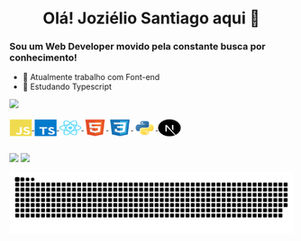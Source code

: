 <h1 align="center">
  Olá! Joziélio Santiago aqui 👋
</h1>

### Sou um Web Developer movido pela constante busca por conhecimento!

- 🌱 Atualmente trabalho com Font-end
- 📘 Estudando Typescript

 <div>
  <a href="https://github.com/jozieliosantiago">
  <!-- <img height="180em" src="https://github-readme-stats.vercel.app/api?username=jozieliosantiago&show_icons=true&theme=dark&include_all_commits=true&count_private=true"/> -->
  <img height="180em" src="https://github-readme-stats.vercel.app/api/top-langs/?username=jozieliosantiago&layout=compact&langs_count=7&theme=dark"/>
</div>

<div style="display: inline_block"><br>
  <img align="center" alt="Jozielio-JS" height="30" width="40" src="https://raw.githubusercontent.com/devicons/devicon/master/icons/javascript/javascript-plain.svg">
  <img align="center" alt="Jozielio-TS" height="30" width="40" src="https://raw.githubusercontent.com/devicons/devicon/master/icons/typescript/typescript-plain.svg">
  <img align="center" alt="Jozielio-React" height="30" width="40" src="https://raw.githubusercontent.com/devicons/devicon/master/icons/react/react-original.svg">
  <img align="center" alt="Jozielio-HTML" height="30" width="40" src="https://raw.githubusercontent.com/devicons/devicon/master/icons/html5/html5-original.svg">
  <img align="center" alt="Jozielio-CSS" height="30" width="40" src="https://raw.githubusercontent.com/devicons/devicon/master/icons/css3/css3-original.svg">
  <img align="center" alt="Jozielio-Python" height="30" width="40" src="https://raw.githubusercontent.com/devicons/devicon/master/icons/python/python-original.svg">
  <img align="center" alt="Jozielio-Python" height="30" width="40" src="https://raw.githubusercontent.com/devicons/devicon/00f02ef57fb7601fd1ddcc2fe6fe670fef3ae3e4/icons/nextjs/nextjs-original.svg">
</div>
  
  ##
 
<div> 
  <a href = "jozieliosantiago@gmail.com"><img src="https://img.shields.io/badge/-Gmail-%23333?style=for-the-badge&logo=gmail&logoColor=white" target="_blank"></a>
  <a href="https://www.linkedin.com/in/jozieliosantiago" target="_blank"><img src="https://img.shields.io/badge/-LinkedIn-%230077B5?style=for-the-badge&logo=linkedin&logoColor=white" target="_blank"></a> 
 
  ![Snake animation](https://github.com/jozieliosantiago/jozieliosantiago/blob/output/github-contribution-grid-snake.svg)
 
</div>
